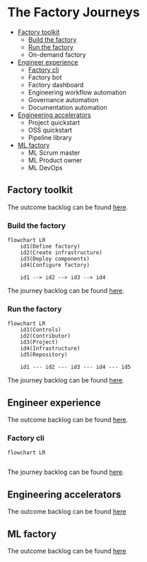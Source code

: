 # The Factory Journeys

<!-- TOC -->
- [Factory toolkit](#factory-toolkit)
    - [Build the factory](#build-the-factory)
    - [Run the factory](#run-the-factory)
    - On-demand factory
- [Engineer experience](#engineer-experience)
    - [Factory cli](#factory-cli)
    - Factory bot
    - Factory dashboard
    - Engineering workflow automation
    - Governance automation
    - Documentation automation
- [Engineering accelerators](#engineering-accelerators)
    - Project quickstart
    - OSS quickstart
    - Pipeline library
- [ML factory](#ml-factory)
    - ML Scrum master
    - ML Product owner
    - ML DevOps
<!-- /TOC -->

## Factory toolkit
<!-- TODO: doc(journey): describe the factory toolkit outcome -->

The outcome backlog can be found [here]().

### Build the factory
<!-- TODO: doc(journey): describe build the Factory -->

```mermaid
flowchart LR
    id1(Define factory)
    id2(Create infrastructure)
    id3(Deploy components)
    id4(Configure factory)
    
    id1 --> id2 --> id3 --> id4
```
The journey backlog can be found [here]().

### Run the factory
<!-- TODO: doc(journey): describe run the factory -->

```mermaid
flowchart LR
    id1(Controls)
    id2(Contributor)
    id3(Project)
    id4(Infrastructure)
    id5(Repository)
    
    id1 --- id2 --- id3 --- id4 --- id5
```
The journey backlog can be found [here]().


## Engineer experience
<!-- TODO: doc(journey): describe the engineer experience outcome -->

The outcome backlog can be found [here]().

### Factory cli
<!-- TODO: doc(journey): describe Factory cli -->

```mermaid
flowchart LR
    
```
The journey backlog can be found [here]().


## Engineering accelerators
<!-- TODO: doc(journey): describe the engineering accelerators outcome -->

The outcome backlog can be found [here]()

## ML factory
<!-- TODO: doc(journey): describe the ML factory outcome -->

The outcome backlog can be found [here]()

